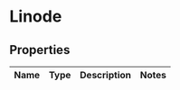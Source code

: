 
# Linode

## Properties
Name | Type | Description | Notes
------------ | ------------- | ------------- | -------------




